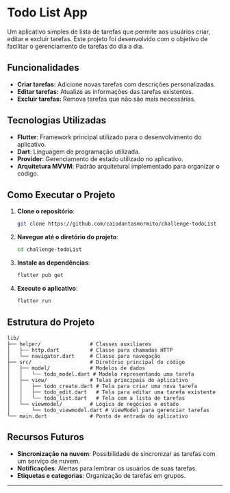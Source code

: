 # Todo List App

Um aplicativo simples de lista de tarefas que permite aos usuários criar, editar e excluir tarefas. Este projeto foi desenvolvido com o objetivo de facilitar o gerenciamento de tarefas do dia a dia.

## Funcionalidades

- **Criar tarefas:** Adicione novas tarefas com descrições personalizadas.
- **Editar tarefas:** Atualize as informações das tarefas existentes.
- **Excluir tarefas:** Remova tarefas que não são mais necessárias.

## Tecnologias Utilizadas

- **Flutter**: Framework principal utilizado para o desenvolvimento do aplicativo.
- **Dart**: Linguagem de programação utilizada.
- **Provider**: Gerenciamento de estado utilizado no aplicativo.
- **Arquitetura MVVM**: Padrão arquitetural implementado para organizar o código.

## Como Executar o Projeto

1. **Clone o repositório**:
   ```bash
   git clone https://github.com/caiodantasmormito/challenge-todoList
   ```

2. **Navegue até o diretório do projeto**:
   ```bash
   cd challenge-todoList
   ```

3. **Instale as dependências**:
   ```bash
   flutter pub get
   ```

4. **Execute o aplicativo**:
   ```bash
   flutter run
   ```

## Estrutura do Projeto

```plaintext
lib/
├── helper/                # Classes auxiliares
│   ├── http.dart          # Classe para chamadas HTTP
│   └── navigator.dart     # Classe para navegação
├── src/                   # Diretório principal do código
│   ├── model/             # Modelos de dados
│   │   └── todo_model.dart # Modelo representando uma tarefa
│   ├── view/              # Telas principais do aplicativo
│   │   ├── todo_create.dart # Tela para criar uma nova tarefa
│   │   ├── todo_edit.dart   # Tela para editar uma tarefa existente
│   │   └── todo_list.dart   # Tela com a lista de tarefas
│   └── viewmodel/         # Lógica de negócios e estado
│       └── todo_viewmodel.dart # ViewModel para gerenciar tarefas
└── main.dart              # Ponto de entrada do aplicativo
```

## Recursos Futuros

- **Sincronização na nuvem**: Possibilidade de sincronizar as tarefas com um serviço de nuvem.
- **Notificações**: Alertas para lembrar os usuários de suas tarefas.
- **Etiquetas e categorias**: Organização de tarefas em grupos.



---

